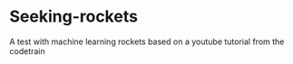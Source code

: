 # Seeking-rockets
A test with machine learning rockets based on a youtube tutorial from the codetrain
